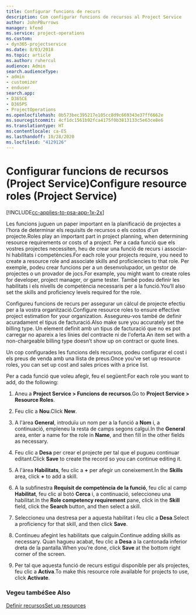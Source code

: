 ```yaml
---
title: Configurar funcions de recurs
description: Com configurar funcions de recursos al Project Service
author: JohnPBurrows
manager: kfend
ms.service: project-operations
ms.custom:
- dyn365-projectservice
ms.date: 8/03/2018
ms.topic: article
ms.author: ruhercul
audience: Admin
search.audienceType:
- admin
- customizer
- enduser
search.app:
- D365CE
- D365PS
- ProjectOperations
ms.openlocfilehash: 0b573bec395217e105cc8d9c669343e37ff6662e
ms.sourcegitcommit: 4cf1dc1561b92fca4175f0b3813133c5e63ce8e6
ms.translationtype: HT
ms.contentlocale: ca-ES
ms.lasthandoff: 10/28/2020
ms.locfileid: "4129126"
---
```

# <a name="configure-resource-roles-project-service"></a><span data-ttu-id="cfda0-103">Configurar funcions de recursos (Project Service)</span><span class="sxs-lookup"><span data-stu-id="cfda0-103">Configure resource roles (Project Service)</span></span>

[!INCLUDE[cc-applies-to-psa-app-1x-2x](../includes/cc-applies-to-psa-app-1x-2x.md)]

<span data-ttu-id="cfda0-104">Les funcions juguen un paper important en la planificació de projectes a l'hora de determinar els requisits de recursos o els costos d'un projecte.</span><span class="sxs-lookup"><span data-stu-id="cfda0-104">Roles play an important part in project planning, when determining resource requirements or costs of a project.</span></span> <span data-ttu-id="cfda0-105">Per a cada funció que els vostres projectes necessiten, heu de crear una funció de recurs i associar-hi habilitats i competències.</span><span class="sxs-lookup"><span data-stu-id="cfda0-105">For each role your projects require, you need to create a resource role and associate skills and proficiencies to that role.</span></span> <span data-ttu-id="cfda0-106">Per exemple, podeu crear funcions per a un desenvolupador, un gestor de projectes o un provador de jocs.</span><span class="sxs-lookup"><span data-stu-id="cfda0-106">For example, you might want to create roles for developer, project manager, or game tester.</span></span> <span data-ttu-id="cfda0-107">També podeu definir les habilitats i els nivells de competència necessaris per a la funció.</span><span class="sxs-lookup"><span data-stu-id="cfda0-107">You’ll also set the skills and proficiency levels required for the role.</span></span>  
  
 <span data-ttu-id="cfda0-108">Configureu funcions de recurs per assegurar un càlcul de projecte efectiu per a la vostra organització.</span><span class="sxs-lookup"><span data-stu-id="cfda0-108">Configure resource roles to ensure effective project estimation for your organization.</span></span>  <span data-ttu-id="cfda0-109">Assegureu-vos també de definir acuradament el tipus de facturació.</span><span class="sxs-lookup"><span data-stu-id="cfda0-109">Also make sure you accurately set the billing type.</span></span> <span data-ttu-id="cfda0-110">Un element definit amb un tipus de facturació que no es pot carregar no apareix a les línies del contracte ni de l'oferta.</span><span class="sxs-lookup"><span data-stu-id="cfda0-110">An item set with a non-chargeable billing type doesn’t show up on contract or quote lines.</span></span>  
  
 <span data-ttu-id="cfda0-111">Un cop configurades les funcions dels recursos, podeu configurar el cost i els preus de venda amb una llista de preus.</span><span class="sxs-lookup"><span data-stu-id="cfda0-111">Once you’ve set up resource roles, you can set up cost and sales prices with a price list.</span></span>  
  
 <span data-ttu-id="cfda0-112">Per a cada funció que voleu afegir, feu el següent:</span><span class="sxs-lookup"><span data-stu-id="cfda0-112">For each role you want to add, do the following:</span></span>  
  
1.  <span data-ttu-id="cfda0-113">Aneu a **Project Service > Funcions de recursos**.</span><span class="sxs-lookup"><span data-stu-id="cfda0-113">Go to **Project Service > Resource Roles**.</span></span>  
  
2.  <span data-ttu-id="cfda0-114">Feu clic a **Nou**.</span><span class="sxs-lookup"><span data-stu-id="cfda0-114">Click **New**.</span></span>  
  
3.  <span data-ttu-id="cfda0-115">A l'àrea **General**, introduïu un nom per a la funció a **Nom** i, a continuació, empleneu la resta de camps segons calgui.</span><span class="sxs-lookup"><span data-stu-id="cfda0-115">In the **General** area, enter a name for the role in **Name**, and then fill in the other fields as necessary.</span></span>  
  
4.  <span data-ttu-id="cfda0-116">Feu clic a **Desa** per crear el projecte per tal que el pugueu continuar editant.</span><span class="sxs-lookup"><span data-stu-id="cfda0-116">Click **Save** to create the record so you can continue editing it.</span></span>  
  
5.  <span data-ttu-id="cfda0-117">A l'àrea **Habilitats**, feu clic a **+** per afegir un coneixement.</span><span class="sxs-lookup"><span data-stu-id="cfda0-117">In the **Skills** area, click **+** to add a skill.</span></span>  
  
6.  <span data-ttu-id="cfda0-118">A la subfinestra **Requisit de competència de la funció**, feu clic al camp **Habilitat**, feu clic al botó **Cerca** i, a continuació, seleccioneu una habilitat.</span><span class="sxs-lookup"><span data-stu-id="cfda0-118">In the **Role competency requirement** pane, click in the **Skill** field, click the **Search** button, and then select a skill.</span></span>  
  
7.  <span data-ttu-id="cfda0-119">Seleccioneu una destresa per a aquesta habilitat i feu clic a **Desa**.</span><span class="sxs-lookup"><span data-stu-id="cfda0-119">Select a proficiency for that skill, and then click **Save**.</span></span>  
  
8.  <span data-ttu-id="cfda0-120">Continueu afegint les habilitats que calguin.</span><span class="sxs-lookup"><span data-stu-id="cfda0-120">Continue adding skills as necessary.</span></span> <span data-ttu-id="cfda0-121">Quan hagueu acabat, feu clic a **Desa** a la cantonada inferior dreta de la pantalla.</span><span class="sxs-lookup"><span data-stu-id="cfda0-121">When you’re done, click **Save** at the bottom right corner of the screen.</span></span>  
  
9. <span data-ttu-id="cfda0-122">Per tal que aquesta funció de recurs estigui disponible per als projectes, feu clic a **Activa**.</span><span class="sxs-lookup"><span data-stu-id="cfda0-122">To make this resource role available for projects to use, click **Activate**.</span></span>  
  
### <a name="see-also"></a><span data-ttu-id="cfda0-123">Vegeu també</span><span class="sxs-lookup"><span data-stu-id="cfda0-123">See Also</span></span>  
 [<span data-ttu-id="cfda0-124">Definir recursos</span><span class="sxs-lookup"><span data-stu-id="cfda0-124">Set up resources</span></span>](../psa/set-up-resources.md)
